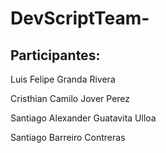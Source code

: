 # DevScriptTeam-

## Participantes:

Luis Felipe Granda Rivera

Cristhian Camilo Jover Perez

Santiago Alexander Guatavita Ulloa

Santiago Barreiro Contreras